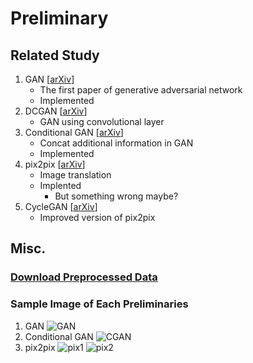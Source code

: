 # Preliminary

## Related Study

1. GAN [[arXiv](https://arxiv.org/abs/1406.2661)] 
    - The first paper of generative adversarial network
    - Implemented
2. DCGAN [[arXiv](https://arxiv.org/abs/1511.06434)]
    - GAN using convolutional layer
3. Conditional GAN [[arXiv](https://arxiv.org/abs/1411.1784)]
    - Concat additional information in GAN
    - Implemented
3. pix2pix [[arXiv](https://arxiv.org/abs/1611.07004)]
    - Image translation
    - Implented
        - But something wrong maybe?
4. CycleGAN [[arXiv](https://arxiv.org/abs/1703.10593)]
    - Improved version of pix2pix

## Misc.
### [Download Preprocessed Data](https://people.eecs.berkeley.edu/~tinghuiz/projects/pix2pix/datasets/)
### Sample Image of Each Preliminaries

1. GAN
![GAN](https://i.imgur.com/E2PzM9F.png)
2. Conditional GAN
![CGAN](https://i.imgur.com/wVlOZnA.png)
3. pix2pix
![pix1](https://i.imgur.com/ukSnnOu.png)
![pix2](https://i.imgur.com/5vRdMyU.png)
